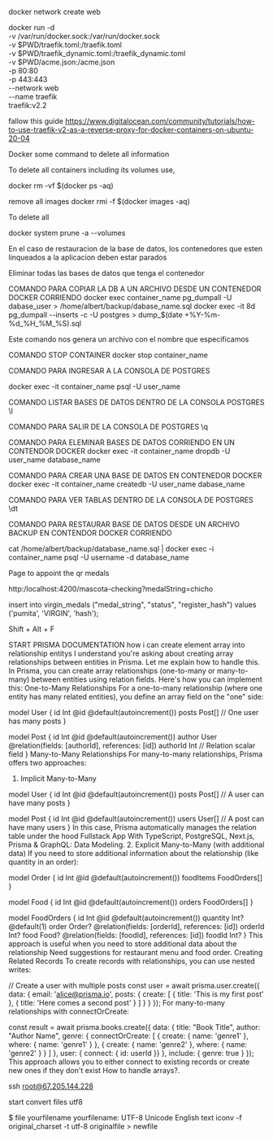 
docker network create web

docker run -d \
  -v /var/run/docker.sock:/var/run/docker.sock \
  -v $PWD/traefik.toml:/traefik.toml \
  -v $PWD/traefik_dynamic.toml:/traefik_dynamic.toml \
  -v $PWD/acme.json:/acme.json \
  -p 80:80 \
  -p 443:443 \
  --network web \
  --name traefik \
  traefik:v2.2

fallow this guide
https://www.digitalocean.com/community/tutorials/how-to-use-traefik-v2-as-a-reverse-proxy-for-docker-containers-on-ubuntu-20-04


Docker some command to delete all information

To delete all containers including its volumes use,

docker rm -vf $(docker ps -aq)

remove all images
docker rmi -f $(docker images -aq)

To delete all

docker system prune -a --volumes

En el caso de restauracion de la base de datos, los contenedores que esten linqueados a la aplicacion deben estar parados


Eliminar todas las bases de datos que tenga el contenedor

COMANDO PARA COPIAR LA DB A UN ARCHIVO DESDE UN CONTENEDOR DOCKER CORRIENDO
docker exec container_name pg_dumpall -U dabase_user > /home/albert/backup/dabase_name.sql 
docker exec -it 8d pg_dumpall --inserts -c -U postgres > dump_$(date +%Y-%m-%d_%H_%M_%S).sql

Este comando nos genera un archivo con el nombre que especificamos

COMANDO STOP CONTAINER
docker stop container_name


COMANDO PARA INGRESAR A LA CONSOLA DE POSTGRES

docker exec -it container_name psql -U user_name 


COMANDO LISTAR BASES DE DATOS DENTRO DE LA CONSOLA POSTGRES
\l 

COMANDO PARA SALIR DE LA CONSOLA DE POSTGRES
\q

COMANDO PARA ELEMINAR BASES DE DATOS CORRIENDO EN UN CONTENDOR DOCKER
docker exec -it container_name dropdb -U user_name database_name

COMANDO PARA CREAR UNA BASE DE DATOS EN CONTENEDOR DOCKER
docker exec -it container_name createdb -U user_name dabase_name

COMANDO PARA VER TABLAS DENTRO DE LA CONSOLA DE POSTGRES
\dt

COMANDO PARA RESTAURAR BASE DE DATOS DESDE UN ARCHIVO BACKUP EN CONTENDOR DOCKER CORRIENDO

cat /home/albert/backup/database_name.sql | docker exec -i container_name psql -U username -d database_name


Page to appoint the qr medals

http:/localhost:4200/mascota-checking?medalString=chicho

insert into virgin_medals ("medal_string", "status", "register_hash") values ('pumita', 'VIRGIN', 'hash');

Shift + Alt + F

START PRISMA DOCUMENTATION
how i can create element array into relationship entitys
I understand you're asking about creating array relationships between entities in Prisma. Let me explain how to handle this.
In Prisma, you can create array relationships (one-to-many or many-to-many) between entities using relation fields. Here's how you can implement this:
One-to-Many Relationships
For a one-to-many relationship (where one entity has many related entities), you define an array field on the "one" side:

model User {
  id    Int    @id @default(autoincrement())
  posts Post[] // One user has many posts
}

model Post {
  id       Int  @id @default(autoincrement())
  author   User @relation(fields: [authorId], references: [id])
  authorId Int  // Relation scalar field
}
Many-to-Many Relationships
For many-to-many relationships, Prisma offers two approaches:
1. Implicit Many-to-Many

model User {
  id    Int    @id @default(autoincrement())
  posts Post[] // A user can have many posts
}

model Post {
  id     Int    @id @default(autoincrement())
  users  User[] // A post can have many users
}
In this case, Prisma automatically manages the relation table under the hood Fullstack App With TypeScript, PostgreSQL, Next.js, Prisma & GraphQL: Data Modeling.
2. Explicit Many-to-Many (with additional data)
If you need to store additional information about the relationship (like quantity in an order):

model Order {
  id        Int          @id @default(autoincrement())
  foodItems FoodOrders[]
}

model Food {
  id     Int          @id @default(autoincrement())
  orders FoodOrders[]
}

model FoodOrders {
  id       Int    @id @default(autoincrement())
  quantity Int?   @default(1)
  order    Order? @relation(fields: [orderId], references: [id])
  orderId  Int?
  food     Food?  @relation(fields: [foodId], references: [id])
  foodId   Int?
}
This approach is useful when you need to store additional data about the relationship Need suggestions for restaurant menu and food order.
Creating Related Records
To create records with relationships, you can use nested writes:

// Create a user with multiple posts
const user = await prisma.user.create({
  data: {
    email: 'alice@prisma.io',
    posts: {
      create: [
        { title: 'This is my first post' },
        { title: 'Here comes a second post' }
      ]
    }
  }
});
For many-to-many relationships with connectOrCreate:

const result = await prisma.books.create({
  data: {
    title: "Book Title",
    author: "Author Name",
    genre: {
      connectOrCreate: [
        { create: { name: 'genre1' }, where: { name: 'genre1' } },
        { create: { name: 'genre2' }, where: { name: 'genre2' } }
      ]
    },
    user: { connect: { id: userId }}
  },
  include: {
    genre: true
  }
});
This approach allows you to either connect to existing records or create new ones if they don't exist How to handle arrays?.


ssh root@67.205.144.228

start convert files utf8

$ file yourfilename
yourfilename: UTF-8 Unicode English text
iconv -f original_charset -t utf-8 originalfile > newfile